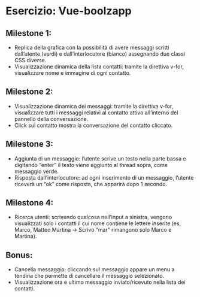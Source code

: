 Esercizio: Vue-boolzapp
===
## Milestone 1:
- Replica della grafica con la possibilità di avere messaggi scritti dall’utente (verdi) e dall’interlocutore (bianco) assegnando due classi CSS diverse.
- Visualizzazione dinamica della lista contatti: tramite la direttiva v-for, visualizzare nome e immagine di ogni contatto.
## Milestone 2:
- Visualizzazione dinamica dei messaggi: tramite la direttiva v-for, visualizzare tutti i messaggi relativi al contatto attivo all’interno del pannello della conversazione.
- Click sul contatto mostra la conversazione del contatto cliccato.
## Milestone 3:
- Aggiunta di un messaggio: l’utente scrive un testo nella parte bassa e digitando “enter” il testo viene aggiunto al thread sopra, come messaggio verde.
- Risposta dall’interlocutore: ad ogni inserimento di un messaggio, l’utente riceverà un “ok” come risposta, che apparirà dopo 1 secondo.
## Milestone 4:
- Ricerca utenti: scrivendo qualcosa nell’input a sinistra, vengono visualizzati solo i contatti il cui nome contiene le lettere inserite (es, Marco, Matteo Martina -> Scrivo “mar” rimangono solo Marco e Martina).
## Bonus:
- Cancella messaggio: cliccando sul messaggio appare un menu a tendina che permette di cancellare il messaggio selezionato.
- Visualizzazione ora e ultimo messaggio inviato/ricevuto nella lista dei contatti.